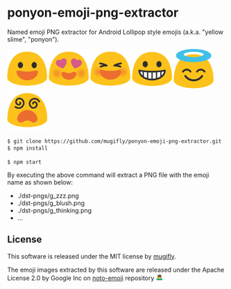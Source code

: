 # ponyon-emoji-png-extractor

Named emoji PNG extractor for Android Lollipop style emojis (a.k.a. "yellow slime", "ponyon").

<img src="https://raw.githubusercontent.com/mugifly/ponyon-emoji-png-extractor/images/images/g_smiley.png" width="92px" height="92px">&nbsp;<img src="https://raw.githubusercontent.com/mugifly/ponyon-emoji-png-extractor/images/images/g_heart_eyes.png" width="92px" height="92px">&nbsp;<img src="https://raw.githubusercontent.com/mugifly/ponyon-emoji-png-extractor/images/images/g_laughing.png" width="92px" height="92px">&nbsp;<img src="https://raw.githubusercontent.com/mugifly/ponyon-emoji-png-extractor/images/images/g_grinning.png" width="92px" height="92px">&nbsp;<img src="https://raw.githubusercontent.com/mugifly/ponyon-emoji-png-extractor/images/images/g_innocent.png" width="92px" height="92px">&nbsp;<img src="https://raw.githubusercontent.com/mugifly/ponyon-emoji-png-extractor/images/images/g_dizzy_face.png" width="92px" height="92px">

```
$ git clone https://github.com/mugifly/ponyon-emoji-png-extractor.git
$ npm install

$ npm start
```

By executing the above command will extract a PNG file with the emoji name as shown below:

- ./dst-pngs/g_zzz.png
- ./dst-pngs/g_blush.png
- ./dst-pngs/g_thinking.png
- ...

## License

This software is released under the MIT license by [mugifly](https://github.com/mugifly).

The emoji images extracted by this software are released under the Apache License 2.0 by Google Inc on [noto-emoji](https://github.com/googlefonts/noto-emoji) repository <img src="https://raw.githubusercontent.com/mugifly/ponyon-emoji-png-extractor/images/images/g_bowing_man.png" width="16px" height="16px">
